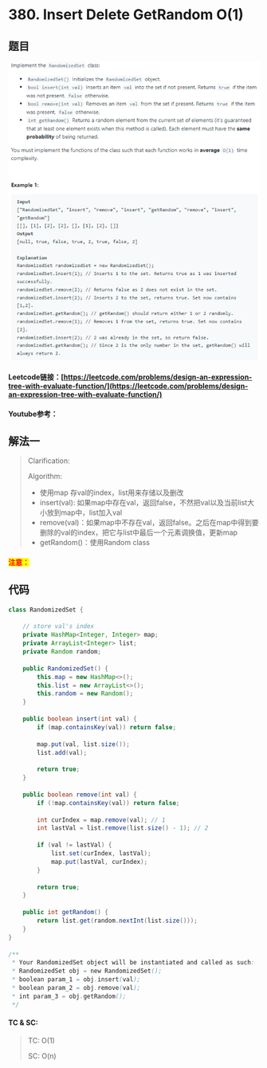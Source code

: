 # 380. Insert Delete GetRandom O(1)

## 题目

![](<.gitbook/assets/image (146) (2).png>)

#### Leetcode链接：[https://leetcode.com/problems/design-an-expression-tree-with-evaluate-function/](https://leetcode.com/problems/design-an-expression-tree-with-evaluate-function/)

#### Youtube参考：

## 解法一

> Clarification:&#x20;
>
> Algorithm:&#x20;
>
> * 使用map 存val的index，list用来存储以及删改
> * insert(val): 如果map中存在val，返回false，不然把val以及当前list大小放到map中，list加入val
> * remove(val)：如果map中不存在val，返回false。之后在map中得到要删除的val的index，把它与list中最后一个元素调换值，更新map
> * getRandom()：使用Random class

#### <mark style="color:red;">注意：</mark>

## 代码

```java
class RandomizedSet {

    // store val's index
    private HashMap<Integer, Integer> map;
    private ArrayList<Integer> list;
    private Random random;
    
    public RandomizedSet() {
        this.map = new HashMap<>();
        this.list = new ArrayList<>();
        this.random = new Random();
    }
    
    public boolean insert(int val) {
        if (map.containsKey(val)) return false;
        
        map.put(val, list.size());
        list.add(val);
        
        return true;
    }
    
    public boolean remove(int val) {
        if (!map.containsKey(val)) return false;
        
        int curIndex = map.remove(val); // 1
        int lastVal = list.remove(list.size() - 1); // 2
        
        if (val != lastVal) {
            list.set(curIndex, lastVal);
            map.put(lastVal, curIndex);
        }
        
        return true;
    }
    
    public int getRandom() {
        return list.get(random.nextInt(list.size()));
    }
}

/**
 * Your RandomizedSet object will be instantiated and called as such:
 * RandomizedSet obj = new RandomizedSet();
 * boolean param_1 = obj.insert(val);
 * boolean param_2 = obj.remove(val);
 * int param_3 = obj.getRandom();
 */
```

#### TC & SC:&#x20;

> TC: O(1)
>
> SC: O(n)
